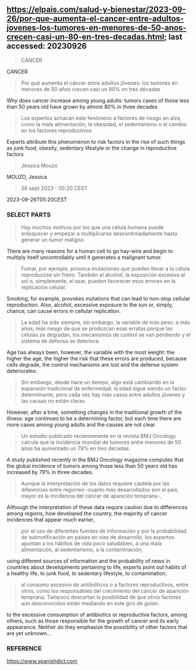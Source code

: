 ## https://elpais.com/salud-y-bienestar/2023-09-26/por-que-aumenta-el-cancer-entre-adultos-jovenes-los-tumores-en-menores-de-50-anos-crecen-casi-un-80-en-tres-decadas.html; last accessed: 20230926

> CÁNCER

CANCER

> Por qué aumenta el cáncer entre adultos jóvenes: los tumores en menores de 50 años crecen casi un 80% en tres décadas

Why does cancer increase among young adults: tumors cases of those less than 50 years old have grown by almost 80% in three decades

> Los expertos achacan este fenómeno a factores de riesgo en alza, como la mala alimentación, la obesidad, el sedentarismo o el cambio en los factores reproductivos

Experts attribute this phenomenon to risk factors in the rise of such things as junk food, obesity, sedentary lifestyle or the change in reproductive factors

> Jessica Mouzo

MOUZO, Jessica

> 26 sept 2023 - 05:20 CEST

2023-09-26T05:20CEST

### SELECT PARTS

> Hay muchos motivos por los que una célula humana puede enloquecer y empezar a multiplicarse descontroladamente hasta generar un tumor maligno. 

There are many reasons for a human cell to go hay-wire and begin to multiply itself uncontrollably until it generates a malignant tumor.

> Fumar, por ejemplo, provoca mutaciones que pueden llevar a la célula reproducirse sin freno. También el alcohol, la exposición excesiva al sol o, simplemente, el azar, pueden favorecer esos errores en la replicación celular. 

Smoking, for example, provokes mutations that can lead to non-stop cellular reproduction. Also, alcohol, excessive exposure to the sun or, simply, chance, can cause errors in cellular replication.

> La edad ha sido siempre, sin embargo, la variable de más peso: a más años, más riesgo de que se produzcan esas erratas porque las células se degradan, los mecanismos de control se van perdiendo y el sistema de defensa se deteriora. 


Age has always been, however, the variable with the most weight: the higher the age, the higher the risk that these errors are produced, because cells degrade, the control mechanisms are lost and the defense system deteriorates.

> Sin embargo, desde hace un tiempo, algo está cambiando en la expansión tradicional de enfermedad: la edad sigue siendo un factor determinante, pero cada vez hay más casos entre adultos jóvenes y las causas no están claras.

However, after a time, something changes in the traditional growth of the illness: age continues to be a determining factor, but each time there are more cases among young adults and the causes are not clear.

> Un estudio publicado recientemente en la revista BMJ Oncology calcula que la incidencia mundial de tumores entre menores de 50 años ha aumentado un 79% en tres décadas. 

A study published recently in the BMJ Oncology magazine computes that the global incidence of tumors among those less than 50 years old has increased by 79% in three decades.

> Aunque la interpretación de los datos requiere cautela por las diferencias entre regiones -cuanto más desarrollados son el país, mayor es la incidencia del cáncer de aparición temprana-, 

Although the interpretation of these data require caution due to differences among regions, how developed the country, the majority of cancer incidences that appear much earlier,

> por el uso de diferentes fuentes de información y por la probabilidad de subnotificación en países en vías de desarrollo, los expertos apuntan a los hábitos de vida poco saludables, a una mala alimentación, al sedentarismo, a la contaminación, 

using different sources of information and the probability of news in countries about developments pertaining to life, experts point out habits of a healthy life, to junk food, to sedentary lifestyle, to contamination,

> al consumo excesivo de antibióticos o a factores reproductivos, entre otros, como los responsables del crecimiento del cáncer de aparición temprana. Tampoco descartan la posibilidad de que otros factores aún desconocidos están mediando en este giro de guion.

to the excessive consumption of antibiotics or reproductive factors, among others, such as those responsible for the growth of cancer and its early appearance. Neither do they emphasize the possibility of other factors that are yet unknown...

### REFERENCE

https://www.spanishdict.com



